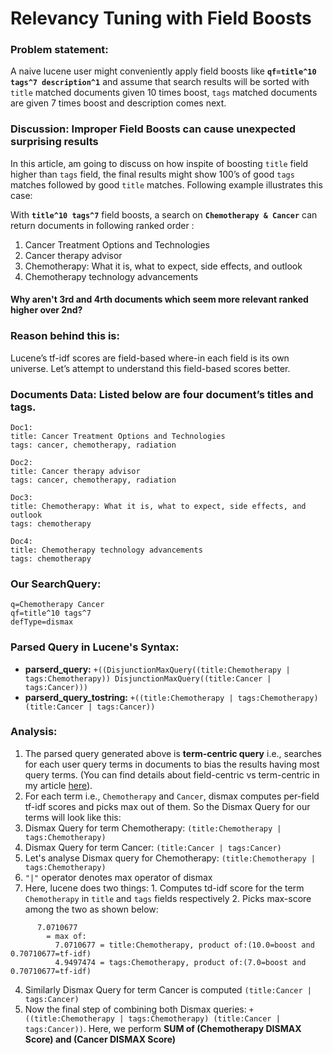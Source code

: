 # Relevancy Tuning with Field Boosts

### Problem statement:
A naive lucene user might conveniently apply field boosts like **`qf=title^10 tags^7 description^1`** and assume that search results will be sorted with ```title``` matched documents given 10 times boost, ```tags``` matched documents are given 7 times boost and description comes next.

### Discussion: Improper Field Boosts can cause unexpected surprising results
In this article, am going to discuss on how inspite of boosting `title` field higher than `tags` field, the final results might show 100’s of good `tags` matches followed by good `title` matches. Following example illustrates this case: 

With **`title^10 tags^7`** field boosts, a search on **`Chemotherapy & Cancer`** can return documents in following ranked order :
1. Cancer Treatment Options and Technologies
2. Cancer therapy advisor
3. Chemotherapy: What it is, what to expect, side effects, and outlook
4. Chemotherapy technology advancements

#### Why aren't 3rd and 4rth documents which seem more relevant ranked higher over 2nd?

### Reason behind this is:
Lucene’s tf-idf scores are field-based where-in each field is its own universe.
Let’s attempt to understand this field-based scores better. 

### Documents Data: Listed below are four document’s titles and tags.
```
Doc1: 
title: Cancer Treatment Options and Technologies
tags: cancer, chemotherapy, radiation

Doc2:
title: Cancer therapy advisor
tags: cancer, chemotherapy, radiation

Doc3: 
title: Chemotherapy: What it is, what to expect, side effects, and outlook
tags: chemotherapy

Doc4:
title: Chemotherapy technology advancements
tags: chemotherapy
```

### Our SearchQuery:
```
q=Chemotherapy Cancer
qf=title^10 tags^7
defType=dismax
```

### Parsed Query in Lucene's Syntax:
- **parserd_query:** 
```+((DisjunctionMaxQuery((title:Chemotherapy | tags:Chemotherapy)) DisjunctionMaxQuery((title:Cancer | tags:Cancer)))```
- **parserd_query_tostring:**
```+((title:Chemotherapy | tags:Chemotherapy) (title:Cancer | tags:Cancer))```

### Analysis:
1. The parsed query generated above is **term-centric query** i.e., searches for each user query terms in documents to bias the results having most query terms. (You can find details about field-centric vs term-centric in my article [here](https://spoddutur.github.io/my-notes/solr3)).
2. For each term i.e., ```Chemotherapy``` and ```Cancer```, dismax computes per-field tf-idf scores and picks max out of them. So the Dismax Query for our terms will look like this:
  1. Dismax Query for term Chemotherapy:  ```(title:Chemotherapy | tags:Chemotherapy)```
  2. Dismax Query for term Cancer:  ```(title:Cancer | tags:Cancer)```
3. Let's analyse Dismax query for Chemotherapy: ```(title:Chemotherapy | tags:Chemotherapy)```
  1. ```"|"``` operator denotes max operator of dismax
  2. Here, lucene does two things:
    1. Computes td-idf score for the term ```Chemotherapy``` in ```title``` and ```tags``` fields respectively
    2. Picks max-score among the two as shown below:
```
      7.0710677 
      	= max of:
      	  7.0710677 = title:Chemotherapy, product of:(10.0=boost and 0.70710677=tf-idf)
      	  4.9497474 = tags:Chemotherapy, product of:(7.0=boost and 0.70710677=tf-idf)
```
4. Similarly Dismax Query for term Cancer is computed  ```(title:Cancer | tags:Cancer)```
5. Now the final step of combining both Dismax queries: ```+((title:Chemotherapy | tags:Chemotherapy) (title:Cancer | tags:Cancer))```. Here, we perform **SUM of (Chemotherapy DISMAX Score) and (Cancer DISMAX Score)**

